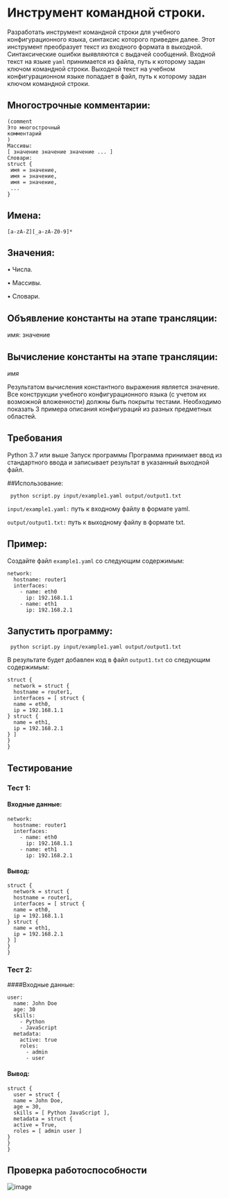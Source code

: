 # Инструмент командной строки.

Разработать инструмент командной строки для учебного конфигурационного
языка, синтаксис которого приведен далее. Этот инструмент преобразует текст из
входного формата в выходной. Синтаксические ошибки выявляются с выдачей
сообщений.
Входной текст на языке ```yaml``` принимается из файла, путь к которому задан
ключом командной строки. Выходной текст на учебном конфигурационном
языке попадает в файл, путь к которому задан ключом командной строки.

## Многострочные комментарии:

```
(comment
Это многострочный
комментарий
)
Массивы:
[ значение значение значение ... ]
Словари:
struct {
 имя = значение,
 имя = значение,
 имя = значение,
 ...
}
```

## Имена:

```[a-zA-Z][_a-zA-Z0-9]*```

## Значения:

• Числа.

• Массивы.

• Словари.

## Объявление константы на этапе трансляции:

имя: значение

## Вычисление константы на этапе трансляции:

$имя$

Результатом вычисления константного выражения является значение.
Все конструкции учебного конфигурационного языка (с учетом их
возможной вложенности) должны быть покрыты тестами. Необходимо показать 3
примера описания конфигураций из разных предметных областей.

## Требования

Python 3.7 или выше
Запуск программы
Программа принимает ввод из стандартного ввода и записывает результат в указанный выходной файл.

##Использование:

```
 python script.py input/example1.yaml output/output1.txt
```

```input/example1.yaml:``` путь к входному файлу в формате yaml.

```output/output1.txt:``` путь к выходному файлу в формате txt.

## Пример:

Создайте файл ```example1.yaml``` со следующим содержимым:

```
network:
  hostname: router1
  interfaces:
    - name: eth0
      ip: 192.168.1.1
    - name: eth1
      ip: 192.168.2.1
```

## Запустить программу:

```
 python script.py input/example1.yaml output/output1.txt
```

В результате будет добавлен код в файл ```output1.txt``` со следующим содержимым:

```
struct {
  network = struct {
  hostname = router1,
  interfaces = [ struct {
  name = eth0,
  ip = 192.168.1.1
} struct {
  name = eth1,
  ip = 192.168.2.1
} ]
}
}
```

## Тестирование

### Тест 1:

#### Входные данные:

```
network:
  hostname: router1
  interfaces:
    - name: eth0
      ip: 192.168.1.1
    - name: eth1
      ip: 192.168.2.1
```

#### Вывод:

```
struct {
  network = struct {
  hostname = router1,
  interfaces = [ struct {
  name = eth0,
  ip = 192.168.1.1
} struct {
  name = eth1,
  ip = 192.168.2.1
} ]
}
}
```

### Тест 2:

####Входные данные:

```
user:
  name: John Doe
  age: 30
  skills:
    - Python
    - JavaScript
  metadata:
    active: true
    roles:
      - admin
      - user
```

#### Вывод:

```
struct {
  user = struct {
  name = John Doe,
  age = 30,
  skills = [ Python JavaScript ],
  metadata = struct {
  active = True,
  roles = [ admin user ]
}
}
}
```

## Проверка работоспособности

![image](https://github.com/user-attachments/assets/2203e943-1a64-4634-9b2b-9e67596a2c85)

